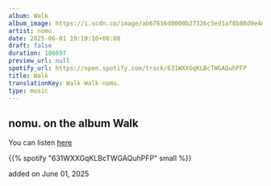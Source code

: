```yaml
---
album: Walk
album_image: https://i.scdn.co/image/ab67616d0000b27326c5ed1af8b88d9e4d9fe0e9
artist: nomu.
date: 2025-06-01 19:19:16+00:00
draft: false
duration: 186697
preview_url: null
spotify_url: https://open.spotify.com/track/631WXXGqKLBcTWGAQuhPFP
title: Walk
translationKey: Walk-Walk-nomu.
type: music
---
```



## nomu. on the album Walk

You can listen [here](https://open.spotify.com/track/631WXXGqKLBcTWGAQuhPFP)

{{% spotify "631WXXGqKLBcTWGAQuhPFP" small %}}

added on June 01, 2025